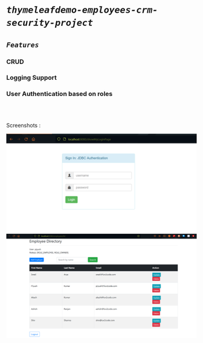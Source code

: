 # <em><code>thymeleafdemo-employees-crm-security-project</code></em>

## <code><em>Features</em></code>

### CRUD
### Logging Support
### User Authentication based on roles
<br><br>

Screenshots :

 <img src="login.png"> 
 <img src="page.png">
